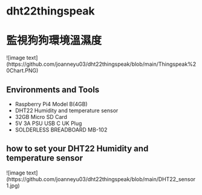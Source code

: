 # dht22thingspeak
<h1>監視狗狗環境溫濕度</h1>
![image text](https://github.com/joanneyu03/dht22thingspeak/blob/main/Thingspeak%20Chart.PNG)
<h2>Environments and Tools</h2>

 - Raspberry Pi4 Model B(4GB)
 - DHT22 Humidity and temperature sensor
 - 32GB Micro SD Card
 - 5V 3A PSU USB C UK Plug
 - SOLDERLESS BREADBOARD MB-102

<h2>how to set your DHT22  Humidity and temperature sensor</h2>
 ![image text](https://github.com/joanneyu03/dht22thingspeak/blob/main/DHT22_sensor1.jpg)
 
 
